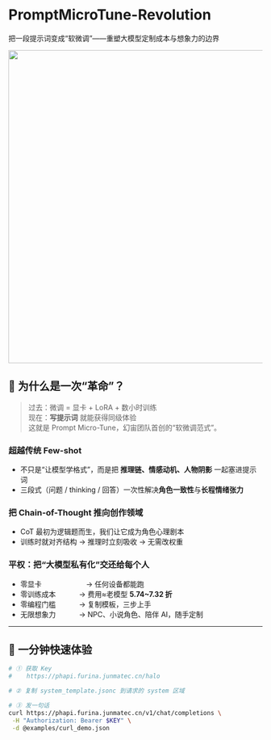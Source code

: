 # PromptMicroTune-Revolution
把一段提示词变成“软微调”——重塑大模型定制成本与想象力的边界
<p align="center">
  <img src="https://raw.githubusercontent.com/PhantasmAI/PromptMicroTune-Revolution/main/docs/banner.png" width="620"/>
</p>

## 🌌 为什么是一次“革命”？
> 过去：微调 = 显卡 + LoRA + 数小时训练  
> 现在：**写提示词** 就能获得同级体验  
> 这就是 Prompt Micro-Tune，幻宙团队首创的“软微调范式”。

### 超越传统 Few-shot
- 不只是“让模型学格式”，而是把 **推理链、情感动机、人物阴影** 一起塞进提示词  
- 三段式（问题 / thinking / 回答）一次性解决**角色一致性**与**长程情绪张力**

### 把 Chain-of-Thought 推向创作领域
- CoT 最初为逻辑题而生，我们让它成为角色心理剧本  
- 训练时就对齐结构 → 推理时立刻吸收 → 无需改权重

### 平权：把“大模型私有化”交还给每个人
- 零显卡       → 任何设备都能跑  
- 零训练成本      → 费用≈老模型 **5.74~7.32 折**  
- 零编程门槛      → 复制模板，三步上手  
- 无限想象力      → NPC、小说角色、陪伴 AI，随手定制

---

## 🚀 一分钟快速体验
```bash
# ① 获取 Key
#    https://phapi.furina.junmatec.cn/halo

# ② 复制 system_template.jsonc 到请求的 system 区域

# ③ 发一句话
curl https://phapi.furina.junmatec.cn/v1/chat/completions \
 -H "Authorization: Bearer $KEY" \
 -d @examples/curl_demo.json
